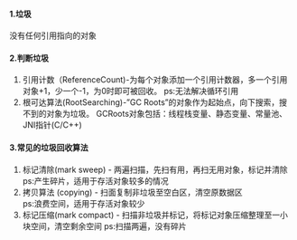 #### 1.垃圾

没有任何引用指向的对象

#### 2.判断垃圾

1. 引用计数（ReferenceCount)-为每个对象添加一个引用计数器，多一个引用对象+1，少一个-1，为0时即可被回收。	ps:无法解决循环引用
2. 根可达算法(RootSearching)-”GC Roots”的对象作为起始点，向下搜索，搜不到的对象为垃圾。
GCRoots对象包括：线程栈变量、静态变量、常量池、 JNI指针(C/C++)

#### 3.常见的垃圾回收算法

1. 标记清除(mark sweep) - 两遍扫描，先扫有用，再扫无用对象，标记并清除    
	ps:产生碎片，适用于存活对象较多的情况
2. 拷贝算法 (copying) - 扫面复制非垃圾至空白区，清空原数据区     
	ps:浪费空间，适用于存活对象较少
3. 标记压缩(mark compact) - 扫描非垃圾并标记，将标记对象压缩整理至一小块空间，清空剩余空间
	ps:扫描两遍，没有碎片

